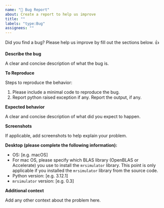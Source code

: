 ```yaml
---
name: "🐞 Bug Report"
about: Create a report to help us improve
title: ""
labels: "type:Bug"
assignees: ""
---
```


Did you find a bug? Please help us improve by fill out the sections below. 👍

**Describe the bug**

A clear and concise description of what the bug is.

**To Reproduce**

Steps to reproduce the behavior:

1. Please include a minimal code to reproduce the bug.
2. Report python raised exception if any. Report the output, if any.

**Expected behavior**

A clear and concise description of what did you expect to happen.

**Screenshots**

If applicable, add screenshots to help explain your problem.

**Desktop (please complete the following information):**

- OS: [e.g. macOS]
- For mac OS, please specify which BLAS library (OpenBLAS or Accelerate) you use to
  install the `mrsimulator` library. This point is only applicable if you installed
  the `mrsimulator` library from the source code.
- Python version: [e.g. 3.12.1]
- `mrsimulator` version: [e.g. 0.3]

**Additional context**

Add any other context about the problem here.
